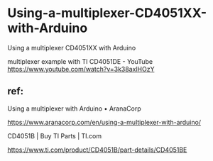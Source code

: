 # Using-a-multiplexer-CD4051XX-with-Arduino
Using a multiplexer CD4051XX with Arduino

multiplexer example with TI CD4051DE - YouTube https://www.youtube.com/watch?v=3k38axlHOzY

## ref:

Using a multiplexer with Arduino • AranaCorp

https://www.aranacorp.com/en/using-a-multiplexer-with-arduino/

CD4051B | Buy TI Parts | TI.com

https://www.ti.com/product/CD4051B/part-details/CD4051BE
